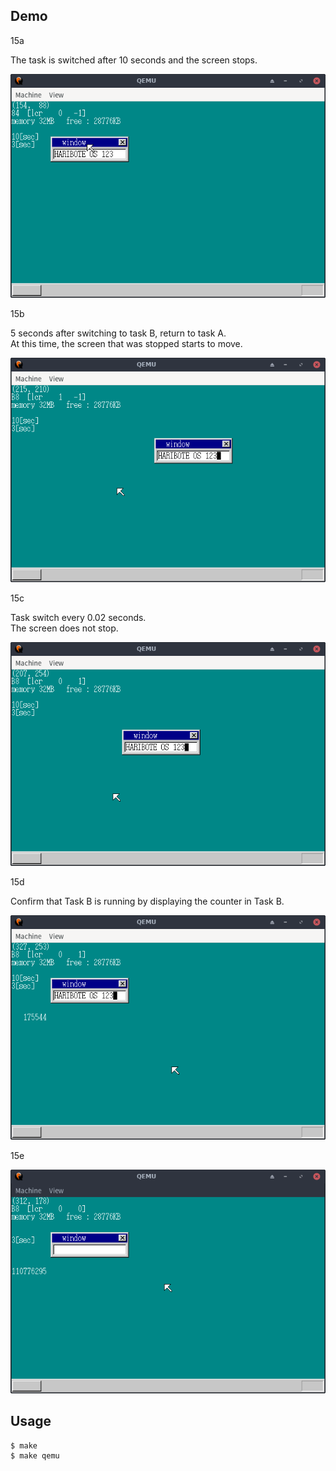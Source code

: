 ## Demo

15a

The task is switched after 10 seconds and the screen stops.

![template](https://github.com/watermelon892/OSPractice/blob/master/15_MultiTask1/pic/15a.png)

15b

5 seconds after switching to task B, return to task A.  
At this time, the screen that was stopped starts to move.

![template](https://github.com/watermelon892/OSPractice/blob/master/15_MultiTask1/pic/15b.png)

15c

Task switch every 0.02 seconds.  
The screen does not stop.

![template](https://github.com/watermelon892/OSPractice/blob/master/15_MultiTask1/pic/15c.png)

15d

Confirm that Task B is running by displaying the counter in Task B.

![template](https://github.com/watermelon892/OSPractice/blob/master/15_MultiTask1/pic/15d.png)

15e

![template](https://github.com/watermelon892/OSPractice/blob/master/15_MultiTask1/pic/15e.png)

## Usage

```
$ make
$ make qemu
```
